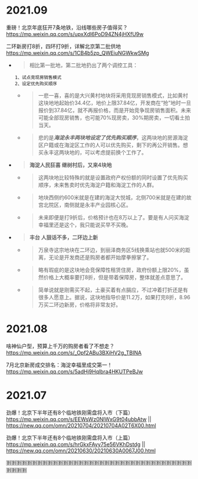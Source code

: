 
# 2021.09

重磅！北京年底狂开7条地铁，沿线哪些房子值得买？ https://mp.weixin.qq.com/s/upxXdI6PoD94ZN4jHXfU9w

二环新房打8折，四环打9折，详解北京第二批供地 https://mp.weixin.qq.com/s/1CB4b5zp_QWEiuNGWkwSMg
- > 相比第一批地，第二批地扔出了两个调控工具：
  ```console
  1、试点竞现房销售模式
  2、设定优先购买顺序
  ```
  * > 一悲一喜，喜的是大兴黄村地块将采用竞现房销售模式，比如黄村这块地地起始价34.4亿，地价上限37.84亿，开发商在“抢”地时一旦报价到37.84亿，就不再报价格，而是开始竞争现房销售面积。未来可能全部现房销售，也可能70%现房卖，30%期房卖，一切看土拍当天。
  * > 悲的是***海淀永丰两块地设定了优先购买顺序***，这两块地的房源海淀区户籍或在海淀区工作的人可以优先购买，剩下的再公开销售。想买永丰这两块地的，可以考虑提前换个工作了。  
- > **海淀人民狂喜 继树村后，又来4块地**
  * > 这两块地比较特殊的就是设置政府产权份额的同时设置了优先购买顺序，未来售卖时优先海淀户籍和海淀工作的人群。
  * > 地块西侧约600米就是在建的海淀大悦城，北侧700米就是在建的故宫北院区，南侧就是永丰产业园核心区。
  * > 未来即便是打9折后，价格预计也在8万以上了。要是有人问买海淀幸福里还是这个，我只能说买早不买晚。
- > **丰台 人狠话不多，二环边上新**
  * > 万泉寺这宗地块在二环边，到丽泽商务区5线换乘站也就500米的距离，无论是开发商还是购房者都开始摩拳擦掌了。
  * > 略有瑕疵的是这块地会竞保障性租赁住房，政府份额上限20%，虽然价格上大概率要打8折，但是带着保障房，整体就差点意思了。
  * > 简单说就是刚需买不起，土豪买着有点膈应，不过冲着打折还是有很多人愿意上。据说，这块地指导价是11.2万，如果打完8折，8.96万买二环边新房，价格将非常友好。

# 2021.08

啥神仙户型，预算上千万的购房者看了不想走？ https://mp.weixin.qq.com/s/_Opf2ABu3BXiHV2g_TBINA

7月北京新房成交排名：海淀幸福里成交第一！ https://mp.weixin.qq.com/s/5adHj9Hqlbra4HKUTPeBJw

# 2021.07

劲爆！北京下半年还有8个临地铁刚需盘将入市（下篇） https://mp.weixin.qq.com/s/EEWsWz0NlWxG9t04ubbAtw || https://new.qq.com/omn/20210704/20210704A02T6X00.html

劲爆！北京下半年还有8个临地铁刚需盘将入市（上篇） https://mp.weixin.qq.com/s/hrGkxFAyy75e56VKhDstdg || https://new.qq.com/omn/20210630/20210630A0067J00.html

:u5272::u5272::u5272::u5272::u5272::u5272::u5272::u5272::u5272::u5272::u5272::u5272::u5272::u5272::u5272::u5272::u5272::u5272::u5272::u5272::u5272::u5272::u5272::u5272::u5272::u5272::u5272::u5272::u5272::u5272::u5272::u5272::u5272::u5272::u5272::u5272::u5272::u5272::u5272::u5272:
